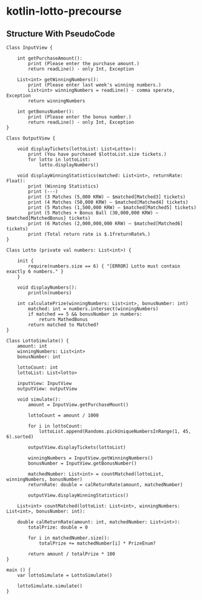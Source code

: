 # kotlin-lotto-precourse

## Structure With PseudoCode

	Class InputView {

		int getPurchaseAmount():
			print (Please enter the purchase amount.)
			return readLine() - only Int, Exception

		List<int> getWinningNumbers():
			print (Please enter last week's winning numbers.)
			List<int> winningNumbers = readLine() - comma sperate, Exception
			return winningNumbers

		int getBonusNumber():
			print (Please enter the bonus number.)
			return readLine() - only Int, Exception
	}

	Class OutputView {

		void displayTickets(lottoList: List<Lotto>):
			print (You have purchased $lottoList.size tickets.)
			for lotto in lottoList:
				lotto.displayNumbers()
		
		void displayWinningStatistics(matched: List<int>, returnRate: Float):
			print (Winning Statistics)
			print (---)
			print (3 Matches (5,000 KRW) – $matched[Matched3] tickets)
			print (4 Matches (50,000 KRW) – $matched[Matched4] tickets)
			print (5 Matches (1,500,000 KRW) – $matched[Matched5] tickets)
			print (5 Matches + Bonus Ball (30,000,000 KRW) – $matched[MatchedBonus] tickets)
			print (6 Matches (2,000,000,000 KRW) – $matched[Matched6] tickets)
			print (Total return rate is $.1freturnRate%.)
	}

	Class Lotto (private val numbers: List<int>) {

		init {
			require(numbers.size == 6) { "[ERROR] Lotto must contain exactly 6 numbers." }
		}

		void displayNumbers():
			println(numbers)

		int calculatePrize(winningNumbers: List<int>, bonusNumber: int)
			matched: int = numbers.intersect(winningNumbers)
			if matched == 5 && bonusNumber in numbers:
				return MathedBonus
			return matched to Matched?
	}

	Class LottoSimulate() {
		amount: int
		winningNumbers: List<int>
		bonusNumber: int

		lottoCount: int
		lottoList: List<lotto>

		inputView: InputView
		outputView: outputView

		void simulate():
			amount = InputView.getPurchaseMount()

			lottoCount = amount / 1000

			for i in lottoCount:
				lottoList.append(Randoms.pickUniqueNumbersInRange(1, 45, 6).sorted)

			outputView.displayTickets(lottoList)

			winningNumbers = InputView.getWinningNumbers()
			bonusNumber = InputView.getBonusNumber()

			matchedNumber: List<int> = countMatched(lottoList, winningNumbers, bonusNumber)
			returnRate: double = calReturnRate(amount, matchedNumber)

			outputView.displayWinningStatistics()

		List<int> countMatched(lottoList: List<int>, winningNumbers: List<int>, bonusNumber: int):
		
		double calReturnRate(amount: int, matchedNumber: List<int>):
			totalPrize: double = 0

			for i in matchedNumber.size():
				totalPrize += matchedNumber[i] * PrizeEnum?

			return amount / totalPrize * 100
	}

	main () {
		var lottoSimulate = LottoSimulate()
		
		lottoSimulate.simulate()
	}